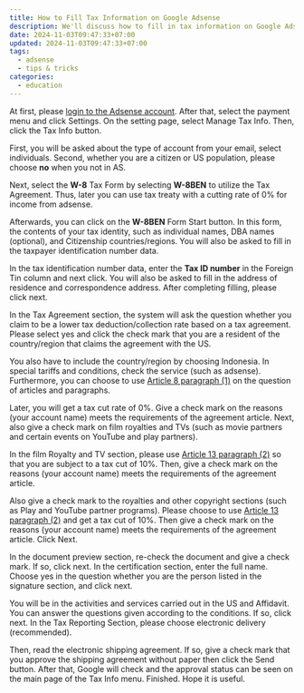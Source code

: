 ```yaml
---
title: How to Fill Tax Information on Google Adsense
description: We'll discuss how to fill in tax information on Google Adsense specifically for individual creators.
date: 2024-11-03T09:47:33+07:00
updated: 2024-11-03T09:47:33+07:00
tags:
  - adsense
  - tips & tricks
categories:
  - education
---
```


At first, please [login to the Adsense account](https://www.google.com/adsense/start/). After that, select the payment menu and click Settings. On the setting page, select Manage Tax Info. Then, click the Tax Info button.

First, you will be asked about the type of account from your email, select individuals. Second, whether you are a citizen or US population, please choose **no** when you not in AS.

Next, select the **W-8** Tax Form by selecting **W-8BEN** to utilize the Tax Agreement. Thus, later you can use tax treaty with a cutting rate of 0% for income from adsense.

Afterwards, you can click on the **W-8BEN** Form Start button. In this form, the contents of your tax identity, such as individual names, DBA names (optional), and Citizenship countries/regions. You will also be asked to fill in the taxpayer identification number data.

In the tax identification number data, enter the **Tax ID number** in the Foreign Tin column and next click. You will also be asked to fill in the address of residence and correspondence address. After completing filling, please click next.

In the Tax Agreement section, the system will ask the question whether you claim to be a lower tax deduction/collection rate based on a tax agreement. Please select yes and click the check mark that you are a resident of the country/region that claims the agreement with the US.

You also have to include the country/region by choosing Indonesia. In special tariffs and conditions, check the service (such as adsense). Furthermore, you can choose to use [Article 8 paragraph (1)](#Pasal-8-ayat-(1)) on the question of articles and paragraphs.

Later, you will get a tax cut rate of 0%. Give a check mark on the reasons (your account name) meets the requirements of the agreement article. Next, also give a check mark on film royalties and TVs (such as movie partners and certain events on YouTube and play partners).

In the film Royalty and TV section, please use [Article 13 paragraph (2)](#Pasal-13-ayat(2)) so that you are subject to a tax cut of 10%. Then, give a check mark on the reasons (your account name) meets the requirements of the agreement article.

Also give a check mark to the royalties and other copyright sections (such as Play and YouTube partner programs). Please choose to use [Article 13 paragraph (2)](#Pasal-13-ayat(2)) and get a tax cut of 10%. Then give a check mark on the reasons (your account name) meets the requirements of the agreement article. Click Next.

In the document preview section, re-check the document and give a check mark. If so, click next. In the certification section, enter the full name. Choose yes in the question whether you are the person listed in the signature section, and click next.

You will be in the activities and services carried out in the US and Affidavit. You can answer the questions given according to the conditions. If so, click next. In the Tax Reporting Section, please choose electronic delivery (recommended).

Then, read the electronic shipping agreement. If so, give a check mark that you approve the shipping agreement without paper then click the Send button. After that, Google will check and the approval status can be seen on the main page of the Tax Info menu. Finished. Hope it is useful.